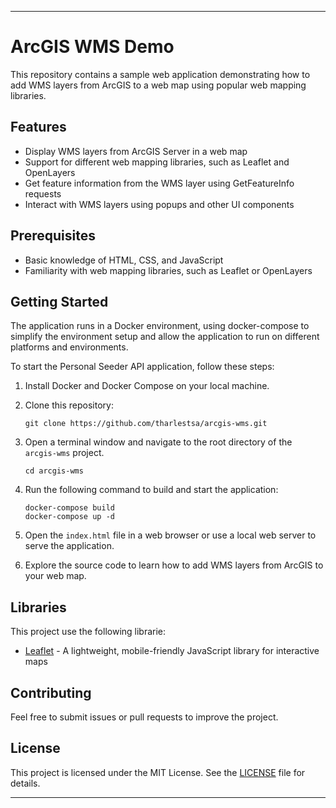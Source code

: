  * * *

ArcGIS WMS Demo
===============

This repository contains a sample web application demonstrating how to add WMS layers from ArcGIS to a web map using popular web mapping libraries.

Features
--------

* Display WMS layers from ArcGIS Server in a web map
* Support for different web mapping libraries, such as Leaflet and OpenLayers
* Get feature information from the WMS layer using GetFeatureInfo requests
* Interact with WMS layers using popups and other UI components

Prerequisites
-------------

* Basic knowledge of HTML, CSS, and JavaScript
* Familiarity with web mapping libraries, such as Leaflet or OpenLayers

Getting Started
---------------

The application runs in a Docker environment, using docker-compose to simplify the environment setup and allow the application to run on different platforms and environments.

To start the Personal Seeder API application, follow these steps:

1.  Install Docker and Docker Compose on your local machine.

2.  Clone this repository:

    ```console
    git clone https://github.com/tharlestsa/arcgis-wms.git
    ```

3.  Open a terminal window and navigate to the root directory of the `arcgis-wms` project.
    ```console
    cd arcgis-wms
    ```

4.  Run the following command to build and start the application:

    ```console
    docker-compose build
    docker-compose up -d
    ```


5.  Open the `index.html` file in a web browser or use a local web server to serve the application.
    
6.  Explore the source code to learn how to add WMS layers from ArcGIS to your web map.
    

Libraries
---------

This project use the following librarie:

* [Leaflet](https://leafletjs.com/) \- A lightweight, mobile-friendly JavaScript library for interactive maps

Contributing
------------

Feel free to submit issues or pull requests to improve the project.

License
-------

This project is licensed under the MIT License. See the [LICENSE](LICENSE) file for details.

* * *
